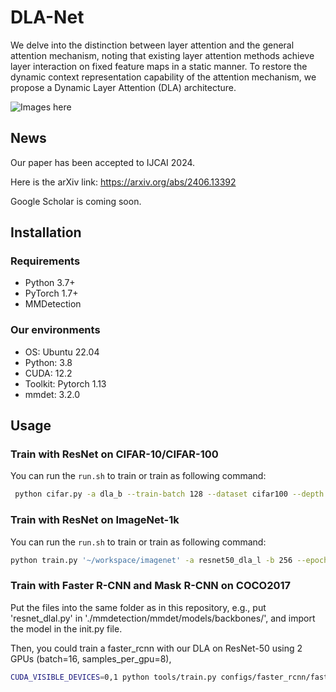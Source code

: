# DLA-Net

We delve into the distinction between layer attention and the general attention mechanism, noting that existing layer attention methods achieve layer interaction on fixed feature maps in a static manner. To restore the dynamic context representation capability of the attention mechanism, we propose a Dynamic Layer Attention (DLA) architecture.

![Images here](https://github.com/tunantu/Dynamic-Layer-Attention/tree/main/images/DLA.png)

## News
Our paper has been accepted to IJCAI 2024. 

Here is the arXiv link: https://arxiv.org/abs/2406.13392

Google Scholar is coming soon.

##  Installation

### Requirements


- Python 3.7+
- PyTorch 1.7+
- MMDetection


### Our environments
- OS: Ubuntu 22.04
- Python: 3.8
- CUDA: 12.2
- Toolkit: Pytorch 1.13
- mmdet: 3.2.0 

## Usage

### Train with ResNet on CIFAR-10/CIFAR-100

You can run the ```run.sh``` to train or train as following command:

``` bash
 python cifar.py -a dla_b --train-batch 128 --dataset cifar100 --depth 110 --block-name bottleneck --lr 0.1 --epochs 180 --schedule 100 150 --drop-path 0.2   --gamma 0.1 --wd 1e-4 --checkpoint checkpoints/cifar100/resnet-110/dla-l-110
```

### Train with ResNet on ImageNet-1k
You can run the ```run.sh``` to train or train as following command:

```bash
python train.py '~/workspace/imagenet' -a resnet50_dla_l -b 256 --epochs 100 --warmup-epochs 3  --world-size 1 --rank 0 --workers 10
```

### Train with Faster R-CNN and Mask R-CNN on COCO2017
Put the files into the same folder as in this repository, e.g., put 'resnet_dlal.py' in './mmdetection/mmdet/models/backbones/', and import the model in the init.py file.

Then, you could train a faster_rcnn with our DLA on ResNet-50 using 2 GPUs (batch=16, samples_per_gpu=8),

```bash
CUDA_VISIBLE_DEVICES=0,1 python tools/train.py configs/faster_rcnn/faster_rcnn_r50dlal_fpn_1x_coco.py --cfg-options data.samples_per_gpu=8
```
